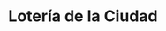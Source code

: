 ---
title: "Lotería de la Ciudad"
url: /ciudad-autonoma-de-buenos-aires/loteria-de-la-ciudad-avenida-la-plata-3/
shop: Lotterie
---
